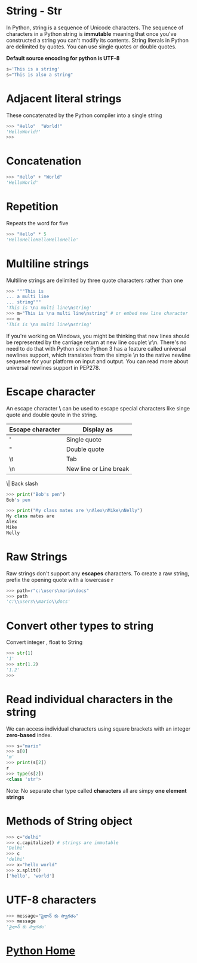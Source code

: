 # String - Str
In Python, string is a sequence of Unicode characters. The sequence of characters in a Python string is **immutable** meaning that once you've constructed a string you can't modify its contents.
String literals in Python are delimited by quotes. You can use single quotes or double quotes.

**Default source encoding for python is UTF-8**
```python
s='This is a string'
s="This is also a string"
```
# Adjacent literal strings
These concatenated by the Python compiler into a single string
```python
>>> "Hello"  "World!"
'HelloWorld!'
>>>
```
# Concatenation
```python
>>> "Hello" + "World"
'HelloWorld'
```
# Repetition
Repeats the word for five
```python
>>> "Hello" * 5
'HelloHelloHelloHelloHello'
```

# Multiline strings
Multiline strings are delimited by three quote characters rather than one
```python
>>> """This is
... a multi line
... string"""
'This is \na multi line\nstring'
>>> m="This is \na multi line\nstring" # or embed new line character
>>> m
'This is \na multi line\nstring'
```
If you're working on Windows, you might be thinking that new lines should be represented by the carriage return at new line couplet \r\n. There's no need to do that with Python since Python 3 has a feature called universal newlines support, which translates from the simple \n to the native newline sequence for your platform on input and output. You can read more about universal newlines support in PEP278.
# Escape character

An escape character **\\** can be used to escape special characters like singe quote and double qoute in the string.

Escape character | Display as
---|---
\'| Single quote
\"| Double quote
\t| Tab
\n| New line or Line break
\\| Back slash

```python
>>> print("Bob's pen")
Bob's pen
```
```python
>>> print("My class mates are \nAlex\nMike\nNelly")     
My class mates are                                      
Alex                                                    
Mike                                                    
Nelly                                                   
```
# Raw Strings
 Raw strings don't support any **escapes** characters. To create a raw string, prefix the opening quote with a lowercase **r**

```python
>>> path=r"c:\users\mario\docs"
>>> path
'c:\\users\\mario\\docs'
```
# Convert other types to string
Convert integer , float to String

```python
>>> str(1)   
'1'          
>>> str(1.2)
'1.2'        
>>>          
```
# Read individual characters in the string
We can access individual characters using square brackets with an integer **zero-based** index.

```python
>>> s="mario"
>>> s[0]
'm'
>>> print(s[2])
r
>>> type(s[2])
<class 'str'>
```
Note: No separate char type called **characters** all are simpy **one element strings**

# Methods of String object

```python
>>> c="delhi"     
>>> c.capitalize() # strings are immutable
'Delhi'           
>>> c             
'delhi'
>>> x="hello world"
>>> x.split()
['hello', 'world']          
```
# UTF-8 characters
```python
>>> message="పైథాన్ కు స్వాగతం"
>>> message
'పైథాన్ కు స్వాగతం'
```
# [Python Home](index.html#Strings)
